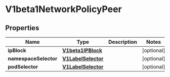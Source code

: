 

# V1beta1NetworkPolicyPeer

## Properties

Name | Type | Description | Notes
------------ | ------------- | ------------- | -------------
**ipBlock** | [**V1beta1IPBlock**](V1beta1IPBlock.md) |  |  [optional]
**namespaceSelector** | [**V1LabelSelector**](V1LabelSelector.md) |  |  [optional]
**podSelector** | [**V1LabelSelector**](V1LabelSelector.md) |  |  [optional]



